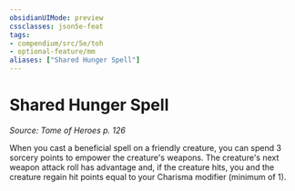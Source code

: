 ```yaml
---
obsidianUIMode: preview
cssclasses: json5e-feat
tags:
- compendium/src/5e/toh
- optional-feature/mm
aliases: ["Shared Hunger Spell"]
---
```

# Shared Hunger Spell
*Source: Tome of Heroes p. 126*  

When you cast a beneficial spell on a friendly creature, you can spend 3 sorcery points to empower the creature's weapons. The creature's next weapon attack roll has advantage and, if the creature hits, you and the creature regain hit points equal to your Charisma modifier (minimum of 1).